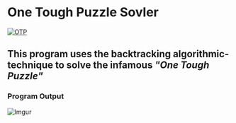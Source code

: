 # One Tough Puzzle Sovler
<a href="OTP"><img src="https://i.ebayimg.com/images/g/Jv4AAOSwvoZeRtzQ/s-l640.jpg" title="OTP" alt="OTP"></a>

<!-- [![FVCproductions](https://avatars1.githubusercontent.com/u/4284691?v=3&s=200)](http://fvcproductions.com) -->

## This program uses the backtracking algorithmic-technique to solve the infamous *"One Tough Puzzle"* 

### Program Output

![Imgur](https://i.imgur.com/MfQNEhy.png)
